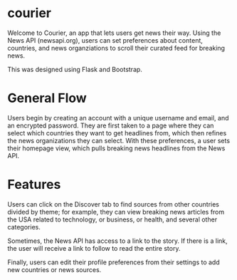 # courier

Welcome to Courier, an app that lets users get news their way. Using the News API (newsapi.org), users can set preferences about content, countries, and news organziations to scroll their curated feed for breaking news.

This was designed using Flask and Bootstrap.

# General Flow
Users begin by creating an account with a unique username and email, and an encrypted password. They are first taken to a page where they can select which countries they want to get headlines from, which then refines the news organizations they can select. With these preferences, a user sets their homepage view, which pulls breaking news headlines from the News API. 

# Features
Users can click on the Discover tab to find sources from other countries divided by theme; for example, they can view breaking news articles from the USA related to technology, or business, or health, and several other categories. 

Sometimes, the News API has access to a link to the story. If there is a link, the user will receive a link to follow to read the entire story.

Finally, users can edit their profile preferences from their settings to add new countries or news sources.

